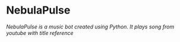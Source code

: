 # NebulaPulse
*NebulaPulse is a music bot created using Python.
It plays song from youtube with title reference*

